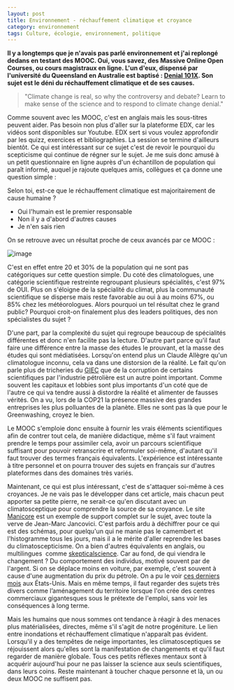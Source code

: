 ```yaml
---
layout: post
title: Environnement - réchauffement climatique et croyance
category: environnement
tags: Culture, écologie, environnement, politique
---
```

**Il y a longtemps que je n'avais pas parlé environnement et j'ai replongé dedans en testant des MOOC. Oui, vous savez, des Massive Online Open Courses, ou cours magistraux en ligne. L'un d'eux, dispensé par l'université du Queensland en Australie est baptisé : <a href="https://www.edx.org/course/making-sense-climate-science-denial-uqx-denial101x-0">Denial 101X</a>. Son sujet est le déni du réchauffement climatique et de ses causes.**

<blockquote>"Climate change is real, so why the controversy and debate? Learn to make sense of the science and to respond to climate change denial."</blockquote>

Comme souvent avec les MOOC, c'est en anglais mais les sous-titres peuvent aider. Pas besoin non plus d'aller sur la plateforme EDX, car les vidéos sont disponibles sur Youtube. EDX sert si vous voulez approfondir par les quizz, exercices et bibliographies. La session se termine d'ailleurs bientôt. Ce qui est intéressant sur ce sujet c'est de revoir le pourquoi du scepticisme qui continue de régner sur le sujet. Je me suis donc amusé à un petit questionnaire en ligne auprès d'un échantillon de population qui paraît informé, auquel je rajoute quelques amis, collègues et ça donne une question simple :

Selon toi, est-ce que le réchauffement climatique est majoritairement de cause humaine ?

 * Oui l'humain est le premier responsable
 * Non il y a d'abord d'autres causes
 * Je n'en sais rien

On se retrouve avec un résultat proche de ceux avancés par ce MOOC :

![image](https://filedn.eu/llqi9IBxlYouGRXYG2xlROb/img/2016/chgtclimat.jpg)

C'est en effet entre 20 et 30% de la population qui ne sont pas catégoriques sur cette question simple. Du coté des climatologues, une catégorie scientifique restreinte regroupant plusieurs spécialités, c'est 97% de OUI. Plus on s'éloigne de la spécialité du climat, plus la communauté scientifique se disperse mais reste favorable au oui à au moins 67%, ou 85% chez les météorologues. Alors pourquoi un tel résultat chez le grand public? Pourquoi croit-on finalement plus des leaders politiques, des non spécialistes du sujet ?

D'une part, par la complexité du sujet qui regroupe beaucoup de spécialités différentes et donc n'en facilite pas la lecture. D'autre part parce qu'il faut faire une différence entre la masse des études le prouvant, et la masse des études qui sont médiatisées. Lorsqu'on entend plus un Claude Allègre qu'un climatologue inconnu, cela va dans une distorsion de la réalité. Le fait qu'on parle plus de tricheries du <a href="https://www.ipcc.ch/home_languages_main_french.shtml">GIEC</a> que de la corruption de certains scientifiques par l'industrie pétrolière est un autre point important. Comme souvent les capitaux et lobbies sont plus importants d'un coté que de l'autre ce qui va tendre aussi à distordre la réalité et alimenter de fausses vérités. On a vu, lors de la COP21 la présence massive des grandes entreprises les plus polluantes de la planète. Elles ne sont pas là que pour le Greenwashing, croyez le bien.

Le MOOC s'emploie donc ensuite à fournir les vrais éléments scientifiques afin de contrer tout cela, de manière didactique, même s'il faut vraiment prendre le temps pour assimiler cela, avoir un parcours scientifique suffisant pour pouvoir retranscrire et reformuler soi-même, d'autant qu'il faut trouver des termes français équivalents. L'expérience est intéressante à titre personnel et on pourra trouver des sujets en français sur d'autres plateformes dans des domaines très variés.

Maintenant, ce qui est plus intéressant, c'est de s'attaquer soi-même à ces croyances. Je ne vais pas le développer dans cet article, mais chacun peut apporter sa petite pierre, ne serait-ce qu'en discutant avec un climatosceptique pour comprendre la source de sa croyance. Le site <a href="http://manicore.com/documentation/serre/seule_action.html">Manicore</a> est un exemple de support complet sur le sujet, avec toute la verve de Jean-Marc Jancovici. C'est parfois ardu à déchiffrer pour ce qui est des schémas, pour quelqu'un qui ne manie pas le camembert et l'histogramme tous les jours, mais il a le mérite d'aller reprendre les bases du climatoscepticisme. On a bien d'autres équivalents en anglais, ou multilingues  comme <a href="http://www.skepticalscience.com/translation.php?lang=12">skepticalscience</a>. Car au fond, de qui viendra le changement ? Du comportement des individus, motivé souvent par de l'argent. Si on se déplace moins en voiture, par exemple, c'est souvent à cause d'une augmentation du prix du pétrole. On a pu le voir <a href="https://cheziceman.wordpress.com/2016/01/26/automobile-le-petrole-baisse-la-pollution-monte/">ces derniers mois</a> aux États-Unis. Mais en même temps, il faut regarder des sujets très divers comme l’aménagement du territoire lorsque l'on crée des centres commerciaux gigantesques sous le prétexte de l'emploi, sans voir les conséquences à long terme.

Mais les humains que nous sommes ont tendance à réagir à des menaces plus matérialisées, directes, même s'il s'agit de notre progéniture. Le lien entre inondations et réchauffement climatique n'apparaît pas évident. Lorsqu'il y a des tempêtes de neige importantes, les climatosceptiques se réjouissent alors qu'elles sont la manifestation de changements et qu'il faut regarder de manière globale. Tous ces petits réflexes mentaux sont à acquérir aujourd'hui pour ne pas laisser la science aux seuls scientifiques, dans leurs coins. Reste maintenant à toucher chaque personne et là, un ou deux MOOC ne suffisent pas.




